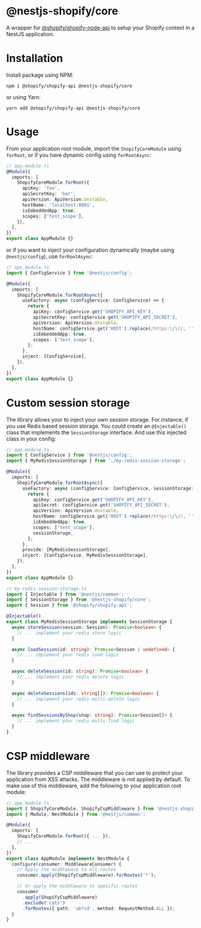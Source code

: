 # @nestjs-shopify/core

A wrapper for [@shopify/shopify-node-api](https://github.com/Shopify/shopify-node-api) to setup your Shopify context in a NestJS application.

# Installation

Install package using NPM:

```
npm i @shopify/shopify-api @nestjs-shopify/core
```

or using Yarn:

```
yarn add @shopify/shopify-api @nestjs-shopify/core
```

# Usage

From your application root module, import the `ShopifyCoreModule` using `forRoot`, or if you have dynamic config using `forRootAsync`:

```ts
// app.module.ts
@Module({
  imports: [
    ShopifyCoreModule.forRoot({
      apiKey: 'foo',
      apiSecretKey: 'bar',
      apiVersion: ApiVersion.Unstable,
      hostName: 'localhost:8081',
      isEmbeddedApp: true,
      scopes: ['test_scope'],
    }),
  ],
})
export class AppModule {}
```

or if you want to inject your configuration dynamically (maybe using `@nestjs/config`), use `forRootAsync`:

```ts
// app.module.ts
import { ConfigService } from '@nestjs/config';

@Module({
  imports: [
    ShopifyCoreModule.forRootAsync({
      useFactory: async (configService: ConfigService) => {
        return {
          apiKey: configService.get('SHOPIFY_API_KEY'),
          apiSecretKey: configService.get('SHOPIFY_API_SECRET'),
          apiVersion: ApiVersion.Unstable,
          hostName: configService.get('HOST').replace(/https:\/\//, ''),
          isEmbeddedApp: true,
          scopes: ['test_scope'],
        };
      },
      inject: [ConfigService],
    }),
  ],
})
export class AppModule {}
```

# Custom session storage

The library allows your to inject your own session storage. For instance, if you use Redis based session storage. You could create an `@Injectable()` class that implements the `SessionStorage` interface. And use this injected class in your config:

```ts
// app.module.ts
import { ConfigService } from '@nestjs/config';
import { MyRedisSessionStorage } from './my-redis-session-storage';

@Module({
  imports: [
    ShopifyCoreModule.forRootAsync({
      useFactory: async (configService: ConfigService, sessionStorage: MyRedisSessionStorage) => {
        return {
          apiKey: configService.get('SHOPIFY_API_KEY'),
          apiSecret: configService.get('SHOPIFY_API_SECRET'),
          apiVersion: ApiVersion.Unstable,
          hostName: configService.get('HOST').replace(/https:\/\//, ''),
          isEmbeddedApp: true,
          scopes: ['test_scope'],
          sessionStorage,
        };
      },
      provide: [MyRedisSessionStorage],
      inject: [ConfigService, MyRedisSessionStorage],
    }),
  ],
})
export class AppModule {}
```

```ts
// my-redis-session-storage.ts
import { Injectable } from '@nestjs/common';
import { SessionStorage } from '@nestjs-shopify/core';
import { Session } from '@shopify/shopify-api';

@Injectable()
export class MyRedisSessionStorage implements SessionStorage {
  async storeSession(session: Session): Promise<boolean> {
    // ... implement your redis store logic
  }

  async loadSession(id: string): Promise<Session | undefined> {
    // ... implement your redis load logic
  }

  async deleteSession(id: string): Promise<boolean> {
    // ... implement your redis delete logic
  }

  async deleteSessions(ids: string[]): Promise<boolean> {
    // ... implement your redis multi-delete logic
  }

  async findSessionsByShop(shop: string): Promise<Session[]> {
    // ... implement your redis multi-find logic
  }
}
```

# CSP middleware

The library provides a CSP middleware that you can use to protect your application from XSS attacks. The middleware is not applied by default. To make use of this middleware, add the following to your application root module:

```ts
// app.module.ts
import { ShopifyCoreModule, ShopifyCspMiddleware } from '@nestjs-shopify/core';
import { Module, NestModule } from '@nestjs/common';

@Module({
  imports: [
    ShopifyCoreModule.forRoot({ ... }),
    // ...
  ],
})
export class AppModule implements NestModule {
  configure(consumer: MiddlewareConsumer) {
    // Apply the middleware to all routes
    consumer.apply(ShopifyCspMiddleware).forRoutes('*');

    // Or apply the middleware to specific routes
    consumer
      .apply(ShopifyCspMiddleware)
      .exclude('cats')
      .forRoutes({ path: 'ab*cd', method: RequestMethod.ALL });
  }
}
```
